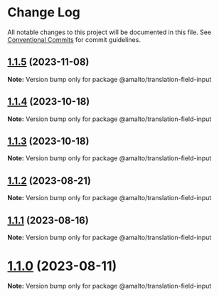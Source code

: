 # Change Log

All notable changes to this project will be documented in this file.
See [Conventional Commits](https://conventionalcommits.org) for commit guidelines.

## [1.1.5](https://github.com/amalto/platform6-ui-components/compare/@amalto/translation-field-input@1.1.4...@amalto/translation-field-input@1.1.5) (2023-11-08)

**Note:** Version bump only for package @amalto/translation-field-input

## [1.1.4](https://github.com/amalto/platform6-ui-components/compare/@amalto/translation-field-input@1.1.3...@amalto/translation-field-input@1.1.4) (2023-10-18)

**Note:** Version bump only for package @amalto/translation-field-input

## [1.1.3](https://github.com/amalto/platform6-ui-components/compare/@amalto/translation-field-input@1.1.2...@amalto/translation-field-input@1.1.3) (2023-10-18)

**Note:** Version bump only for package @amalto/translation-field-input

## [1.1.2](https://github.com/amalto/platform6-ui-components/compare/@amalto/translation-field-input@1.1.1...@amalto/translation-field-input@1.1.2) (2023-08-21)

**Note:** Version bump only for package @amalto/translation-field-input

## [1.1.1](https://github.com/amalto/platform6-ui-components/compare/@amalto/translation-field-input@1.1.0...@amalto/translation-field-input@1.1.1) (2023-08-16)

**Note:** Version bump only for package @amalto/translation-field-input

# [1.1.0](https://github.com/amalto/platform6-ui-components/compare/@amalto/translation-field-input@1.0.73...@amalto/translation-field-input@1.1.0) (2023-08-11)

**Note:** Version bump only for package @amalto/translation-field-input
